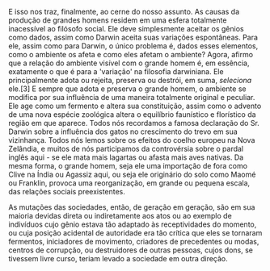 E isso nos traz, finalmente, ao cerne do nosso assunto. As causas da produção de grandes homens residem em uma esfera totalmente inacessível ao filósofo social. Ele deve simplesmente aceitar os gênios como dados, assim como Darwin aceita suas variações espontâneas. Para ele, assim como para Darwin, o único problema é, dados esses elementos, como o ambiente os afeta e como eles afetam o ambiente? Agora, afirmo que a relação do ambiente visível com o grande homem é, em essência, exatamente o que é para a 'variação' na filosofia darwiniana. Ele principalmente adota ou rejeita, preserva ou destrói, em suma, _seleciona_ ele.[3] E sempre que adota e preserva o grande homem, o ambiente se modifica por sua influência de uma maneira totalmente original e peculiar. Ele age como um fermento e altera sua constituição, assim como o advento de uma nova espécie zoológica altera o equilíbrio faunístico e florístico da região em que aparece. Todos nós recordamos a famosa declaração do Sr. Darwin sobre a influência dos gatos no crescimento do trevo em sua vizinhança. Todos nós lemos sobre os efeitos do coelho europeu na Nova Zelândia, e muitos de nós participamos da controvérsia sobre o pardal inglês aqui - se ele mata mais lagartas ou afasta mais aves nativas. Da mesma forma, o grande homem, seja ele uma importação de fora como Clive na Índia ou Agassiz aqui, ou seja ele originário do solo como Maomé ou Franklin, provoca uma reorganização, em grande ou pequena escala, das relações sociais preexistentes.

As mutações das sociedades, então, de geração em geração, são em sua maioria devidas direta ou indiretamente aos atos ou ao exemplo de indivíduos cujo gênio estava tão adaptado às receptividades do momento, ou cuja posição acidental de autoridade era tão crítica que eles se tornaram fermentos, iniciadores de movimento, criadores de precedentes ou modas, centros de corrupção, ou destruidores de outras pessoas, cujos dons, se tivessem livre curso, teriam levado a sociedade em outra direção.